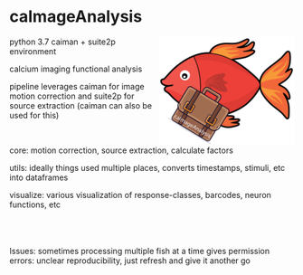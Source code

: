 # caImageAnalysis
<img align = "right" width = "240" src="mascot.png ">

python 3.7 caiman + suite2p environment

calcium imaging functional analysis


pipeline leverages caiman for image motion correction and suite2p for source extraction (caiman can also be used for this)


<br>


core: motion correction, source extraction, calculate factors <br> 

utils: ideally things used multiple places, converts timestamps, stimuli, etc into dataframes <br> 

visualize: various visualization of response-classes, barcodes, neuron functions, etc <br> 

<br><br><br>
Issues:
sometimes processing multiple fish at a time gives permission errors: unclear reproducibility, just refresh and give it another go